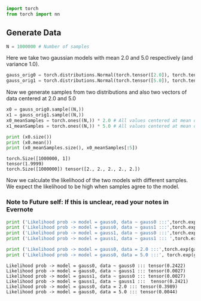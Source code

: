 ```python
import torch
from torch import nn
```

## Generate Data


```python
N = 1000000 # Number of samples
```

Here we take two gaussian models with mean 2.0 and 5.0 respectively (and variance 1.0).


```python
gauss_orig0 = torch.distributions.Normal(torch.tensor([2.0]), torch.tensor([1.0]))
gauss_orig1 = torch.distributions.Normal(torch.tensor([5.0]), torch.tensor([1.0]))
```

Now we generate samples from two distributions and also two vectors of data centered at 2.0 and 5.0


```python
x0 = gauss_orig0.sample((N,))
x1 = gauss_orig1.sample((N,))
x0_meanSamples = torch.ones((N,)) * 2.0 # All values centered at mean of Gauss 0
x1_meanSamples = torch.ones((N,)) * 5.0 # All values centered at mean of Gauss 0
```


```python
print (x0.size())
print (x0.mean())
print (x0_meanSamples.size(), x0_meanSamples[:5])
```

    torch.Size([1000000, 1])
    tensor(1.9999)
    torch.Size([1000000]) tensor([2., 2., 2., 2., 2.])


Now we calculate the likelihood of the two models with different samples. We expect the likelihood to be high when samples agree to the model. 
### Note to Future self: If this is unclear, read your notes in Evernote


```python
print ('Likelihood prob -> model = gauss0, data ~ gauss0 :::',torch.exp(gauss_orig0.log_prob(x0).mean())) # 
print ('Likelihood prob -> model = gauss0, data ~ gauss1 :::',torch.exp(gauss_orig0.log_prob(x1).mean())) # 
print ('Likelihood prob -> model = gauss1, data ~ gauss0 :::',torch.exp(gauss_orig1.log_prob(x0).mean())) # 
print ('Likelihood prob -> model = gauss1, data ~ gauss1 ::: ',torch.exp(gauss_orig1.log_prob(x1).mean())) # 

print ('Likelihood prob -> model = gauss0, data = 2.0 :::',torch.exp(gauss_orig0.log_prob(x0_meanSamples).mean())) # 
print ('Likelihood prob -> model = gauss0, data = 5.0 :::', torch.exp(gauss_orig0.log_prob(x1_meanSamples).mean())) # 
```

    Likelihood prob -> model = gauss0, data ~ gauss0 ::: tensor(0.2422)
    Likelihood prob -> model = gauss0, data ~ gauss1 ::: tensor(0.0027)
    Likelihood prob -> model = gauss1, data ~ gauss0 ::: tensor(0.0027)
    Likelihood prob -> model = gauss1, data ~ gauss1 :::  tensor(0.2421)
    Likelihood prob -> model = gauss0, data = 2.0 ::: tensor(0.3989)
    Likelihood prob -> model = gauss0, data = 5.0 ::: tensor(0.0044)



```python

```
